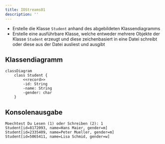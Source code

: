 ```yaml
---
title: IOStreams01
description: ''
---
```


- Erstelle die Klasse `Student` anhand des abgebildeten Klassendiagramms
- Erstelle eine ausführbare Klasse, welche entweder mehrere Objekte der Klasse
  `Student` erzeugt und diese zeichenbasiert in eine Datei schreibt oder diese
  aus der Datei ausliest und ausgibt

## Klassendiagramm

```mermaid
classDiagram
    class Student {
        <<record>>
        -id: String
        -name: String
        -gender: char
    }
```

## Konsolenausgabe

```console
Moechtest Du Lesen (1) oder Schreiben (2): 1
Student[id=8172093, name=Hans Maier, gender=m]
Student[id=2335409, name=Peter Mueller, gender=m]
Student[id=5065411, name=Lisa Schmid, gender=w]
```
